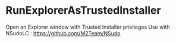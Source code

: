 # RunExplorerAsTrustedInstaller
  Open an Explorer window with Trusted Installer privileges
  Use with NSudoLC : https://github.com/M2Team/NSudo
